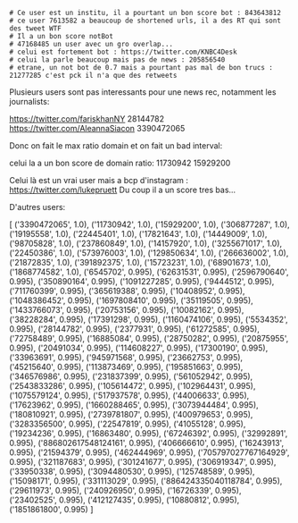    # Ce user est un institu, il a pourtant un bon score bot : 843643812
    # ce user 7613582 a beaucoup de shortened urls, il a des RT qui sont des tweet WTF
    # Il a un bon score notBot
    # 47168485 un user avec un gro overlap...
    # celui est fortement bot : https://twitter.com/KNBC4Desk
    # celui la parle beaucoup mais pas de news : 205856540
    # etrane, un not bot de 0.7 mais a pourtant pas mal de bon trucs : 21277285 c'est pck il n'a que des retweets




Plusieurs users sont pas interessants pour une news rec, notamment les journalists:

https://twitter.com/fariskhanNY 28144782
https://twitter.com/AleannaSiacon 3390472065


Donc on fait le max ratio domain et on fait un bad interval:

celui la a un bon score de domain ratio:
11730942
15929200


Celui là est un vrai user mais a bcp d'instagram :
https://twitter.com/lukepruett
Du coup il a un score tres bas...







D'autres users:

[
        ('3390472065', 1.0),
        ('11730942', 1.0),
        ('15929200', 1.0),
        ('306877287', 1.0),
        ('19195558', 1.0),
        ('22445401', 1.0),
        ('17821643', 1.0),
        ('14449009', 1.0),
        ('98705828', 1.0),
        ('237860849', 1.0),
        ('14157920', 1.0),
        ('3255671017', 1.0),
        ('22450386', 1.0),
        ('573976003', 1.0),
        ('129850634', 1.0),
        ('266636002', 1.0),
        ('21872835', 1.0),
        ('391892375', 1.0),
        ('15723231', 1.0),
        ('68901673', 1.0),
        ('1868774582', 1.0),
        ('6545702', 0.995),
        ('62631531', 0.995),
        ('2596790640', 0.995),
        ('350890164', 0.995),
        ('1091227285', 0.995),
        ('9444512', 0.995),
        ('711760399', 0.995),
        ('365619388', 0.995),
        ('10408952', 0.995),
        ('1048386452', 0.995),
        ('1697808410', 0.995),
        ('35119505', 0.995),
        ('1433766073', 0.995),
        ('20753156', 0.995),
        ('10082162', 0.995),
        ('38228284', 0.995),
        ('17391298', 0.995),
        ('1160474106', 0.995),
        ('5534352', 0.995),
        ('28144782', 0.995),
        ('2377931', 0.995),
        ('61272585', 0.995),
        ('72758489', 0.995),
        ('16885084', 0.995),
        ('28750282', 0.995),
        ('20875955', 0.995),
        ('20491034', 0.995),
        ('114608227', 0.995),
        ('17300190', 0.995),
        ('33963691', 0.995),
        ('945971568', 0.995),
        ('23662753', 0.995),
        ('45215640', 0.995),
        ('113873469', 0.995),
        ('195851663', 0.995),
        ('346576986', 0.995),
        ('231837399', 0.995),
        ('561052942', 0.995),
        ('2543833286', 0.995),
        ('105614472', 0.995),
        ('102964431', 0.995),
        ('1075579124', 0.995),
        ('517937578', 0.995),
        ('44006633', 0.995),
        ('17623962', 0.995),
        ('1660288465', 0.995),
        ('3073944484', 0.995),
        ('180810921', 0.995),
        ('2739781807', 0.995),
        ('400979653', 0.995),
        ('3283356500', 0.995),
        ('22547819', 0.995),
        ('41055128', 0.995),
        ('19234236', 0.995),
        ('16863480', 0.995),
        ('67246392', 0.995),
        ('32992891', 0.995),
        ('886802617548124161', 0.995),
        ('406666610', 0.995),
        ('16243913', 0.995),
        ('21594379', 0.995),
        ('462444969', 0.995),
        ('705797027767164929', 0.995),
        ('321187683', 0.995),
        ('301241677', 0.995),
        ('306919347', 0.995),
        ('33950338', 0.995),
        ('3094480530', 0.995),
        ('125748589', 0.995),
        ('15098171', 0.995),
        ('331113029', 0.995),
        ('886424335040118784', 0.995),
        ('29611973', 0.995),
        ('240926950', 0.995),
        ('16726339', 0.995),
        ('23402525', 0.995),
        ('412127435', 0.995),
        ('10880812', 0.995),
        ('1851861800', 0.995)
]
